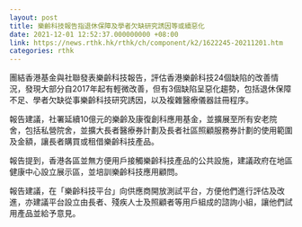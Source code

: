```yaml
---
layout: post
title: 樂齡科技報告指退休保障及學者欠缺研究誘因等或續惡化
date: 2021-12-01 12:52:37.000000000 +08:00
link: https://news.rthk.hk/rthk/ch/component/k2/1622245-20211201.htm
categories: rthk
---
```


團結香港基金與社聯發表樂齡科技報告，評估香港樂齡科技24個缺陷的改善情況，發現大部分自2017年起有輕微改善，但有3個缺陷呈惡化趨勢，包括退休保障不足、學者欠缺從事樂齡科技研究誘因，以及複雜醫療儀器註冊程序。 

報告建議，社署延續10億元的樂齡及康復創科應用基金，並擴展至所有安老院舍，包括私營院舍，並擴大長者醫療券計劃及長者社區照顧服務券計劃的使用範圍及金額，讓長者購買或租借樂齡科技產品。

報告提到，香港各區並無方便用戶接觸樂齡科技產品的公共設施，建議政府在地區健康中心設立展示區，並培訓樂齡科技應用顧問。

報告建議，在「樂齡科技平台」向供應商開放測試平台，方便他們進行評估及改進，亦建議平台設立由長者、殘疾人士及照顧者等用戶組成的諮詢小組，讓他們試用產品並給予意見。
